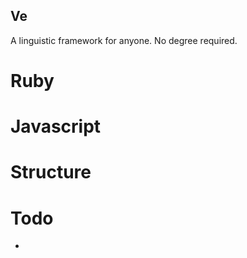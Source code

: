 Ve
--

A linguistic framework for anyone. No degree required.

Ruby
====

Javascript
==========

Structure
=========

Todo
====

- 
